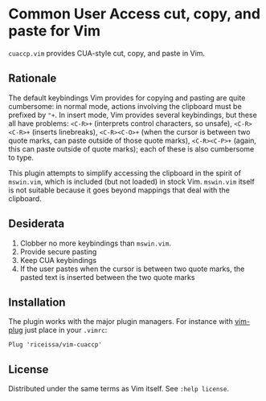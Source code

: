 # Common User Access cut, copy, and paste for Vim

`cuaccp.vim` provides CUA-style cut, copy, and paste in Vim.

## Rationale

The default keybindings Vim provides for copying and pasting are quite
cumbersome: in normal mode, actions involving the clipboard must be prefixed by
`"+`. In insert mode, Vim provides several keybindings, but these all have
problems: `<C-R>+` (interprets control characters, so unsafe), `<C-R><C-R>+`
(inserts linebreaks), `<C-R><C-O>+` (when the cursor is between two quote
marks, can paste outside of those quote marks), `<C-R><C-P>+` (again, this can
paste outside of quote marks); each of these is also cumbersome to type.

This plugin attempts to simplify accessing the clipboard in the spirit of
`mswin.vim`, which is included (but not loaded) in stock Vim. `mswin.vim`
itself is not suitable because it goes beyond mappings that deal with the
clipboard.

## Desiderata

1. Clobber no more keybindings than `mswin.vim`.
2. Provide secure pasting
3. Keep CUA keybindings
4. If the user pastes when the cursor is between two quote marks, the pasted
   text is inserted between the two quote marks

## Installation

The plugin works with the major plugin managers. For instance with
[vim-plug][plug] just place in your `.vimrc`:

    Plug 'riceissa/vim-cuaccp'

## License

Distributed under the same terms as Vim itself. See `:help license`.

[plug]: https://github.com/junegunn/vim-plug
